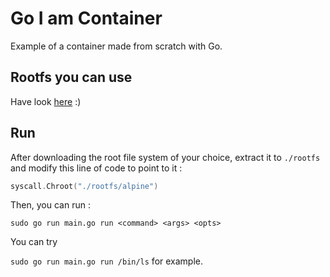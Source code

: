 # Go I am Container

Example of a container made from scratch with Go.

## Rootfs you can use

Have look [here](http://codelectron.com/how-to-get-a-linux-root-filesystem/) :)

## Run

After downloading the root file system of your choice, extract it to `./rootfs` and modify this line of code to point to it :

```go
syscall.Chroot("./rootfs/alpine")
```

Then, you can run :

`sudo go run main.go run <command> <args> <opts>`

You can try

`sudo go run main.go run /bin/ls` 
for example.